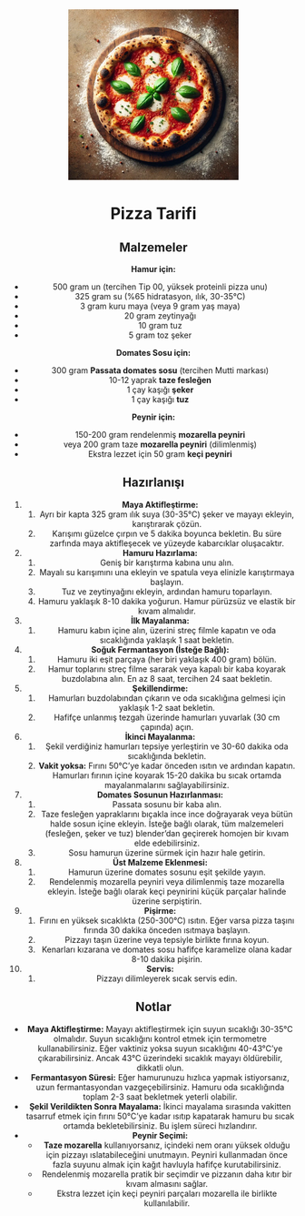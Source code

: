 <div style="text-align: center;"> <img src="../../../Images/pizza.jpg" alt="Pizza" width="300"/>

# Pizza Tarifi

## **Malzemeler**

**Hamur için:**

- 500 gram un (tercihen Tip 00, yüksek proteinli pizza unu)
- 325 gram su (%65 hidratasyon, ılık, 30-35°C)
- 3 gram kuru maya (veya 9 gram yaş maya)
- 20 gram zeytinyağı
- 10 gram tuz
- 5 gram toz şeker

**Domates Sosu için:**

- 300 gram **Passata domates sosu** (tercihen Mutti markası)
- 10-12 yaprak **taze fesleğen**
- 1 çay kaşığı **şeker**
- 1 çay kaşığı **tuz**

**Peynir için:**

- 150-200 gram rendelenmiş **mozarella peyniri**
- veya 200 gram taze **mozarella peyniri** (dilimlenmiş)
- Ekstra lezzet için 50 gram **keçi peyniri**

## **Hazırlanışı**

1. **Maya Aktifleştirme:**
    1. Ayrı bir kapta 325 gram ılık suya (30-35°C) şeker ve mayayı ekleyin, karıştırarak çözün.
    2. Karışımı güzelce çırpın ve 5 dakika boyunca bekletin. Bu süre zarfında maya aktifleşecek ve yüzeyde kabarcıklar oluşacaktır.
2. **Hamuru Hazırlama:**
    1. Geniş bir karıştırma kabına unu alın.
    2. Mayalı su karışımını una ekleyin ve spatula veya elinizle karıştırmaya başlayın.
    3. Tuz ve zeytinyağını ekleyin, ardından hamuru toparlayın.
    4. Hamuru yaklaşık 8-10 dakika yoğurun. Hamur pürüzsüz ve elastik bir kıvam almalıdır.
3. **İlk Mayalanma:**
    1. Hamuru kabın içine alın, üzerini streç filmle kapatın ve oda sıcaklığında yaklaşık 1 saat bekletin.
4. **Soğuk Fermantasyon (İsteğe Bağlı):**
    1. Hamuru iki eşit parçaya (her biri yaklaşık 400 gram) bölün.
    2. Hamur toplarını streç filme sararak veya kapalı bir kaba koyarak buzdolabına alın. En az 8 saat, tercihen 24 saat bekletin.
5. **Şekillendirme:**
    1. Hamurları buzdolabından çıkarın ve oda sıcaklığına gelmesi için yaklaşık 1-2 saat bekletin.
    2. Hafifçe unlanmış tezgah üzerinde hamurları yuvarlak (30 cm çapında) açın.
6. **İkinci Mayalanma:**
    1. Şekil verdiğiniz hamurları tepsiye yerleştirin ve 30-60 dakika oda sıcaklığında bekletin.
    2. **Vakit yoksa:** Fırını 50°C’ye kadar önceden ısıtın ve ardından kapatın. Hamurları fırının içine koyarak 15-20 dakika bu sıcak ortamda mayalanmalarını sağlayabilirsiniz.
7. **Domates Sosunun Hazırlanması:**
    1. Passata sosunu bir kaba alın.
    2. Taze fesleğen yapraklarını bıçakla ince ince doğrayarak veya bütün halde sosun içine ekleyin. İsteğe bağlı olarak, tüm malzemeleri (fesleğen, şeker ve tuz) blender’dan geçirerek homojen bir kıvam elde edebilirsiniz.
    3. Sosu hamurun üzerine sürmek için hazır hale getirin.
8. **Üst Malzeme Eklenmesi:**
    1. Hamurun üzerine domates sosunu eşit şekilde yayın.
    2. Rendelenmiş mozarella peyniri veya dilimlenmiş taze mozarella ekleyin. İsteğe bağlı olarak keçi peynirini küçük parçalar halinde üzerine serpiştirin.
9. **Pişirme:**
    1. Fırını en yüksek sıcaklıkta (250-300°C) ısıtın. Eğer varsa pizza taşını fırında 30 dakika önceden ısıtmaya başlayın.
    2. Pizzayı taşın üzerine veya tepsiyle birlikte fırına koyun.
    3. Kenarları kızarana ve domates sosu hafifçe karamelize olana kadar 8-10 dakika pişirin.
10. **Servis:**
    1. Pizzayı dilimleyerek sıcak servis edin.

## **Notlar**

- **Maya Aktifleştirme:** Mayayı aktifleştirmek için suyun sıcaklığı 30-35°C olmalıdır. Suyun sıcaklığını kontrol etmek için termometre kullanabilirsiniz. Eğer vaktiniz yoksa suyun sıcaklığını 40-43°C’ye çıkarabilirsiniz. Ancak 43°C üzerindeki sıcaklık mayayı öldürebilir, dikkatli olun.
- **Fermantasyon Süresi:** Eğer hamurunuzu hızlıca yapmak istiyorsanız, uzun fermantasyondan vazgeçebilirsiniz. Hamuru oda sıcaklığında toplam 2-3 saat bekletmek yeterli olabilir.
- **Şekil Verildikten Sonra Mayalama:** İkinci mayalama sırasında vakitten tasarruf etmek için fırını 50°C’ye kadar ısıtıp kapatarak hamuru bu sıcak ortamda bekletebilirsiniz. Bu işlem süreci hızlandırır.
- **Peynir Seçimi:**
    - **Taze mozarella** kullanıyorsanız, içindeki nem oranı yüksek olduğu için pizzayı ıslatabileceğini unutmayın. Peyniri kullanmadan önce fazla suyunu almak için kağıt havluyla hafifçe kurutabilirsiniz.
    - Rendelenmiş mozarella pratik bir seçimdir ve pizzanın daha kıtır bir kıvam almasını sağlar.
    - Ekstra lezzet için keçi peyniri parçaları mozarella ile birlikte kullanılabilir.
